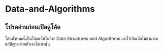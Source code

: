 # Data-and-Algorithms
## **โปรดอ่านก่อนเปิดดูโค้ด**
 โค้ดทั้งหมดนี้เป็นโค้ดแล็ปในวิชา Data Structures and Algorithms เอาไว้เปิดเมื่อไม่สามารถแก้ปัญหาด้วยตัวเองได้เท่านั้น
